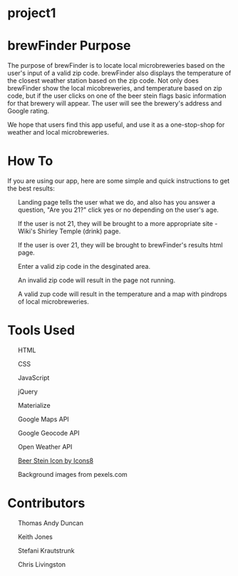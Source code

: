 # project1
<h1> brewFinder Purpose</h1>

The purpose of brewFinder is to locate local microbreweries based on the user's input of a valid zip code. brewFinder also displays 
the temperature of the closest weather station based on the zip code. Not only does brewFinder show the local micobreweries, and temperature 
based on zip code, but if the user clicks on one of the beer stein flags basic information for that brewery will appear. The user will see
the brewery's address and Google rating.

We hope that users find this app useful, and use it as a one-stop-shop for weather and local microbreweries. 

<h1>How To</h1>

If you are using our app, here are some simple and quick instructions to get the best results:
<ul>Landing page tells the user what we do, and also has you answer a question, "Are you 21?" click yes or no depending on the user's age.</ul>
<ul>If the user is not 21, they will be brought to a more appropriate site - Wiki's Shirley Temple (drink) page.</ul>
<ul>If the user is over 21, they will be brought to brewFinder's results html page.</ul>
<ul>Enter a valid zip code in the desginated area.</ul>
<ul>An invalid zip code will result in the page not running.</ul>
<ul> A valid zup code will result in the temperature and a map with pindrops of local microbreweries.</ul>

<h1>Tools Used</h1>

<ul>HTML</ul>
<ul>CSS</ul>
<ul>JavaScript</ul>
<ul>jQuery</ul>
<ul>Materialize</ul>
<ul>Google Maps API</ul>
<ul>Google Geocode API</ul>
<ul>Open Weather API</ul>
<ul><a href="https://icons8.com">Beer Stein Icon by Icons8</a></ul>
<ul>Background images from pexels.com</ul>

<h1>Contributors</h1>

<ul>Thomas Andy Duncan</ul>
<ul>Keith Jones</ul>
<ul>Stefani Krautstrunk</ul>
<ul>Chris Livingston</ul>
